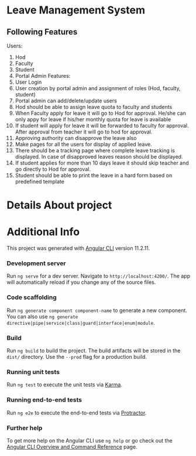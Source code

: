 # Leave Management System  
## Following Features
Users:
1. Hod
2. Faculty
3. Student
4. Portal Admin
Features:
1. User Login
2. User creation by portal admin and assignment of roles (Hod, faculty, student)
3. Portal admin can add/delete/update users
4. Hod should be able to assign leave quota to faculty and students
5. When Faculty apply for leave it will go to Hod for approval. He/she can only appy for leave if
his/her monthly quota for leave is available
6. If student will apply for leave it will be forwarded to faculty for approval. After approval from
teacher it will go to hod for approval.
7. Approving authority can disapprove the leave also
8. Make pages for all the users for display of applied leave.
9. There should be a tracking page where complete leave tracking is displayed. In case of
disapproved leaves reason should be displayed.
10. If student applies for more than 10 days leave it should skip teacher and go directly to Hod for
approval.
11. Student should be able to print the leave in a hard form based on predefined template

# Details About project

# Additional Info
This project was generated with [Angular CLI](https://github.com/angular/angular-cli) version 11.2.11.

### Development server

Run `ng serve` for a dev server. Navigate to `http://localhost:4200/`. The app will automatically reload if you change any of the source files.

### Code scaffolding

Run `ng generate component component-name` to generate a new component. You can also use `ng generate directive|pipe|service|class|guard|interface|enum|module`.

### Build

Run `ng build` to build the project. The build artifacts will be stored in the `dist/` directory. Use the `--prod` flag for a production build.

### Running unit tests

Run `ng test` to execute the unit tests via [Karma](https://karma-runner.github.io).

### Running end-to-end tests

Run `ng e2e` to execute the end-to-end tests via [Protractor](http://www.protractortest.org/).

### Further help

To get more help on the Angular CLI use `ng help` or go check out the [Angular CLI Overview and Command Reference](https://angular.io/cli) page.
